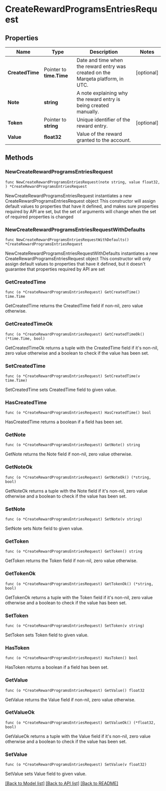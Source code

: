 # CreateRewardProgramsEntriesRequest

## Properties

Name | Type | Description | Notes
------------ | ------------- | ------------- | -------------
**CreatedTime** | Pointer to **time.Time** | Date and time when the reward entry was created on the Marqeta platform, in UTC. | [optional] 
**Note** | **string** | A note explaining why the reward entry is being created manually. | 
**Token** | Pointer to **string** | Unique identifier of the reward entry. | [optional] 
**Value** | **float32** | Value of the reward granted to the account. | 

## Methods

### NewCreateRewardProgramsEntriesRequest

`func NewCreateRewardProgramsEntriesRequest(note string, value float32, ) *CreateRewardProgramsEntriesRequest`

NewCreateRewardProgramsEntriesRequest instantiates a new CreateRewardProgramsEntriesRequest object
This constructor will assign default values to properties that have it defined,
and makes sure properties required by API are set, but the set of arguments
will change when the set of required properties is changed

### NewCreateRewardProgramsEntriesRequestWithDefaults

`func NewCreateRewardProgramsEntriesRequestWithDefaults() *CreateRewardProgramsEntriesRequest`

NewCreateRewardProgramsEntriesRequestWithDefaults instantiates a new CreateRewardProgramsEntriesRequest object
This constructor will only assign default values to properties that have it defined,
but it doesn't guarantee that properties required by API are set

### GetCreatedTime

`func (o *CreateRewardProgramsEntriesRequest) GetCreatedTime() time.Time`

GetCreatedTime returns the CreatedTime field if non-nil, zero value otherwise.

### GetCreatedTimeOk

`func (o *CreateRewardProgramsEntriesRequest) GetCreatedTimeOk() (*time.Time, bool)`

GetCreatedTimeOk returns a tuple with the CreatedTime field if it's non-nil, zero value otherwise
and a boolean to check if the value has been set.

### SetCreatedTime

`func (o *CreateRewardProgramsEntriesRequest) SetCreatedTime(v time.Time)`

SetCreatedTime sets CreatedTime field to given value.

### HasCreatedTime

`func (o *CreateRewardProgramsEntriesRequest) HasCreatedTime() bool`

HasCreatedTime returns a boolean if a field has been set.

### GetNote

`func (o *CreateRewardProgramsEntriesRequest) GetNote() string`

GetNote returns the Note field if non-nil, zero value otherwise.

### GetNoteOk

`func (o *CreateRewardProgramsEntriesRequest) GetNoteOk() (*string, bool)`

GetNoteOk returns a tuple with the Note field if it's non-nil, zero value otherwise
and a boolean to check if the value has been set.

### SetNote

`func (o *CreateRewardProgramsEntriesRequest) SetNote(v string)`

SetNote sets Note field to given value.


### GetToken

`func (o *CreateRewardProgramsEntriesRequest) GetToken() string`

GetToken returns the Token field if non-nil, zero value otherwise.

### GetTokenOk

`func (o *CreateRewardProgramsEntriesRequest) GetTokenOk() (*string, bool)`

GetTokenOk returns a tuple with the Token field if it's non-nil, zero value otherwise
and a boolean to check if the value has been set.

### SetToken

`func (o *CreateRewardProgramsEntriesRequest) SetToken(v string)`

SetToken sets Token field to given value.

### HasToken

`func (o *CreateRewardProgramsEntriesRequest) HasToken() bool`

HasToken returns a boolean if a field has been set.

### GetValue

`func (o *CreateRewardProgramsEntriesRequest) GetValue() float32`

GetValue returns the Value field if non-nil, zero value otherwise.

### GetValueOk

`func (o *CreateRewardProgramsEntriesRequest) GetValueOk() (*float32, bool)`

GetValueOk returns a tuple with the Value field if it's non-nil, zero value otherwise
and a boolean to check if the value has been set.

### SetValue

`func (o *CreateRewardProgramsEntriesRequest) SetValue(v float32)`

SetValue sets Value field to given value.



[[Back to Model list]](../README.md#documentation-for-models) [[Back to API list]](../README.md#documentation-for-api-endpoints) [[Back to README]](../README.md)



